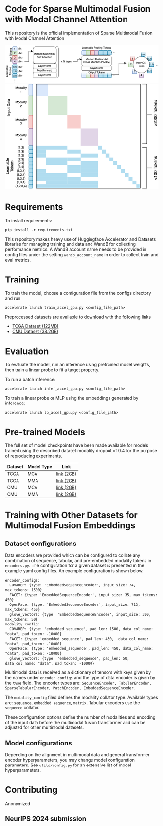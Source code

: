 # Code for Sparse Multimodal Fusion with Modal Channel Attention

This repository is the official implementation of Sparse Multimodal Fusion with Modal Channel Attention

![Model](./figures/figure0.png)
![MCA](./figures/figure1a-x.png)


# Requirements

To install requirements:

```angular2html
pip install -r requirements.txt
```

This repository makes heavy use of Huggingface Accelerator and Datasets libraries for managing training and data and WandB for collecting performance metrics. A WandB account name needs to be provided in config files under the setting `wandb_account_name` in order to collect train and eval metrics.

# Training
To train the model, choose a configuration file from the configs directory and run

```angular2html
accelerate launch train_accel_gpu.py <config_file_path>
```

Preprocessed datasets are available to download with the following links
* [TCGA Dataset (122MB)](https://mca-paper-neurips-2024.s3.us-west-2.amazonaws.com/tcga_dataset.tar.gz)
* [CMU Dataset (38.2GB)](https://mca-paper-neurips-2024.s3.us-west-2.amazonaws.com/cmu.dataset.tar.gz)

# Evaluation
To evaluate the model, run an inference using pretrained model weights, then train a linear probe to fit a target property.

To run a batch inference:

```angular2html
accelerate launch infer_accel_gpu.py <config_file_path>
```

To train a linear probe or MLP using the embeddings generated by inference:

```angular2html
accelerate launch lp_accel_gpu.py <config_file_path>
```

# Pre-trained Models

The full set of model checkpoints have been made available for models trained using the described dataset modality dropout of 0.4 for the purpose of reproducing experiments.

| Dataset | Model Type | Link                                                                                |
|---------|-----|-------------------------------------------------------------------------------------|
| TCGA    | MCA | [link (2GB)](s3://mca-paper-neurips-2024/training_output_01_06_08_03_2024_2.tar.gz) |
| TCGA    | MMA | [link (2GB)](s3://mca-paper-neurips-2024/training_output_01_03_08_03_2024_1.tar.gz) |
| CMU     | MCA | [link (2GB)](s3://mca-paper-neurips-2024/training_output_19_23_06_03_2024_3)        |
| CMU     | MMA | [link (2GB)](s3://mca-paper-neurips-2024/training_output_19_23_06_03_2024_9)        |

# Training with Other Datasets for Multimodal Fusion Embeddings

## Dataset configurations
Data encoders are provided which can be configured to collate any combination of sequence, tabular, and pre-embedded modality tokens in `encoders.py`. The configuration for a given dataset is presented in the example yaml config files. An example configuration is shown below.

```angular2html
encoder_configs:
  COVAREP: {type: 'EmbeddedSequenceEncoder', input_size: 74, max_tokens: 1500}
  FACET: {type: 'EmbeddedSequenceEncoder', input_size: 35, max_tokens: 450}
  OpenFace: {type: 'EmbeddedSequenceEncoder', input_size: 713, max_tokens: 450}
  glove_vectors: {type: 'EmbeddedSequenceEncoder', input_size: 300, max_tokens: 50}
modality_config:
  COVAREP: {type: 'embedded_sequence', pad_len: 1500, data_col_name: "data", pad_token: -10000}
  FACET: {type: 'embedded_sequence', pad_len: 450,  data_col_name: "data", pad_token: -10000}
  OpenFace: {type: 'embedded_sequence', pad_len: 450, data_col_name: "data", pad_token: -10000}
  glove_vectors: {type: 'embedded_sequence', pad_len: 50, data_col_name: "data", pad_token: -10000}
```

Multimodal data is received as a dictionary of tensors with keys given by the names under `encoder_configs` and the type of data encoder is given by the `type` field. The encoder types are: `SequenceEncoder, TabularEncoder, SparseTabularEncoder, PatchEncoder, EmbeddedSequenceEncoder`.

The `modality_config` filed defines the modality collator type. Available types are: `sequence`, `embedded_sequence`, `matrix`. Tabular encoders use the `sequence` collator.

These configuration options define the number of modalities and encoding of the input data before the multimodal fusion transformer and can be adjusted for other multimodal datasets.

## Model configurations
Depending on the alignment in multimodal data and general transformer encoder hyperparameters, you may change model configuration parameters. See `utils/config.py` for an extensive list of model hyperparameters.

# Contributing

Anonymized


## NeurIPS 2024 submission

